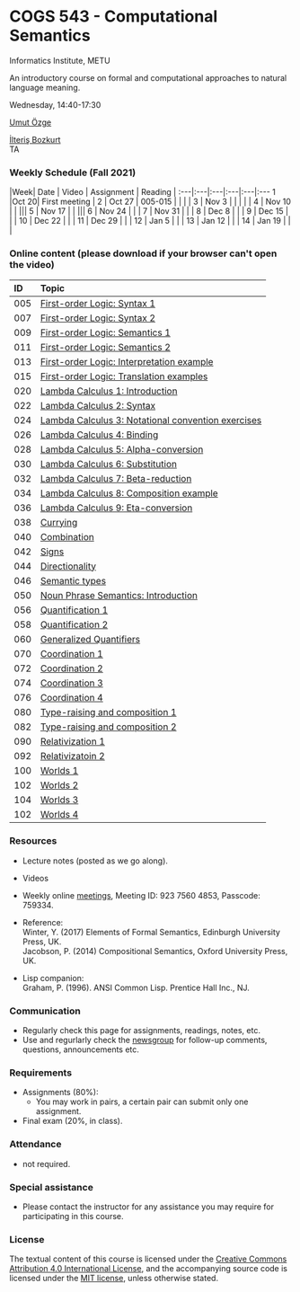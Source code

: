 # COGS 543 - Computational Semantics

Informatics Institute, METU

An introductory course on formal and computational approaches to natural language meaning.

Wednesday, 14:40-17:30

[Umut Özge](https://umutozge.github.io)  

[İlteriş Bozkurt](mailto:ilteris.bozkurt@metu.edu.tr)  
TA

### Weekly Schedule (Fall 2021)

|Week| Date   | Video |  Assignment | Reading |
:---|:---|:---|:---|:---|:---
1   |Oct 20| First meeting  | 
2   | Oct 27 | 005-015 | | | |
3   | Nov 3  | | | | |
4   | Nov 10  |  | |||
5   | Nov 17  |   | |||
6   | Nov 24  |  |   |
7   | Nov 31 |  |                             |
8   | Dec 8 |  |                 | 
9   | Dec 15 |  |                  | 
10  | Dec 22 |  |                 | 
11  | Dec 29 |  |                 | 
12  | Jan 5  |  |                 | 
13  | Jan 12 |  |                 |
14  | Jan 19 | |           | 


### Online content (please download if your browser can't open the video)

|ID| Topic |
:---|:--- |
005|[First-order Logic: Syntax 1](http://lfcs.ii.metu.edu.tr/var/vid/cogs543/005_fol-syntax-1.mp4)
007|[First-order Logic: Syntax 2](http://lfcs.ii.metu.edu.tr/var/vid/cogs543/007_fol-syntax-2.mp4)
009|[First-order Logic: Semantics 1](http://lfcs.ii.metu.edu.tr/var/vid/cogs543/009_fol-semantics-1.mp4)
011|[First-order Logic: Semantics 2](http://lfcs.ii.metu.edu.tr/var/vid/cogs543/011_fol-semantics-2.mp4)
013|[First-order Logic: Interpretation example](http://lfcs.ii.metu.edu.tr/var/vid/cogs543/013_fol-interpretation-example.mp4)
015|[First-order Logic: Translation examples](http://lfcs.ii.metu.edu.tr/var/vid/cogs543/015_fol-translation-examples.mp4)
020|[Lambda Calculus 1: Introduction](http://lfcs.ii.metu.edu.tr/var/vid/cogs543/020_lambda-calculus-1.mp4)
022|[Lambda Calculus 2: Syntax](http://lfcs.ii.metu.edu.tr/var/vid/cogs543/022_lambda-calculus-2.mp4)
024|[Lambda Calculus 3: Notational convention exercises](http://lfcs.ii.metu.edu.tr/var/vid/cogs543/024_lambda-calculus-3.mp4)
026|[Lambda Calculus 4: Binding](http://lfcs.ii.metu.edu.tr/var/vid/cogs543/026_lambda-calculus-4.mp4)
028|[Lambda Calculus 5: Alpha-conversion](http://lfcs.ii.metu.edu.tr/var/vid/cogs543/028_lambda-calculus-5.mp4)
030|[Lambda Calculus 6: Substitution](http://lfcs.ii.metu.edu.tr/var/vid/cogs543/030_lambda-calculus-6.mp4)
032|[Lambda Calculus 7: Beta-reduction](http://lfcs.ii.metu.edu.tr/var/vid/cogs543/032_lambda-calculus-7.mp4)
034|[Lambda Calculus 8: Composition example](http://lfcs.ii.metu.edu.tr/var/vid/cogs543/034_lambda-calculus-8.mp4)
036|[Lambda Calculus 9: Eta-conversion](http://lfcs.ii.metu.edu.tr/var/vid/cogs543/036_lambda-calculus-9.mp4)
038|[Currying](http://lfcs.ii.metu.edu.tr/var/vid/cogs543/038_currying.mp4)
040|[Combination](http://lfcs.ii.metu.edu.tr/var/vid/cogs543/040_combination.mp4)
042|[Signs](http://lfcs.ii.metu.edu.tr/var/vid/cogs543/042_signs.mp4)
044|[Directionality](http://lfcs.ii.metu.edu.tr/var/vid/cogs543/044_directionality.mp4)
046|[Semantic types](http://lfcs.ii.metu.edu.tr/var/vid/cogs543/046_semantic-types.mp4)
050|[Noun Phrase Semantics: Introduction](http://lfcs.ii.metu.edu.tr/var/vid/cogs543/050_noun-phrase-semantics-introduction.mp4)
056|[Quantification 1](http://lfcs.ii.metu.edu.tr/var/vid/cogs543/056_quantification-1.mp4)
058|[Quantification 2](http://lfcs.ii.metu.edu.tr/var/vid/cogs543/058_quantification-2.mp4)
060|[Generalized Quantifiers](http://lfcs.ii.metu.edu.tr/var/vid/cogs543/060_generalized-quantifiers.mp4)
070|[Coordination 1](http://lfcs.ii.metu.edu.tr/var/vid/cogs543/070_coordination-1.mp4)
072|[Coordination 2](http://lfcs.ii.metu.edu.tr/var/vid/cogs543/072_coordination-2.mp4)
074|[Coordination 3](http://lfcs.ii.metu.edu.tr/var/vid/cogs543/074_coordination-3.mp4)
076|[Coordination 4](http://lfcs.ii.metu.edu.tr/var/vid/cogs543/076_coordination-4.mp4)
080|[Type-raising and composition 1](http://lfcs.ii.metu.edu.tr/var/vid/cogs543/080_type-raising-and-composition-1.mp4)
082|[Type-raising and composition 2](http://lfcs.ii.metu.edu.tr/var/vid/cogs543/082_type-raising-and-composition-2.mp4)
090|[Relativization 1](http://lfcs.ii.metu.edu.tr/var/vid/cogs543/090_relativization-1.mp4)
092|[Relativizatoin 2](http://lfcs.ii.metu.edu.tr/var/vid/cogs543/092_relativization-2.mp4)
100|[Worlds 1](http://lfcs.ii.metu.edu.tr/var/vid/cogs543/100_worlds-1.mp4)
102|[Worlds 2](http://lfcs.ii.metu.edu.tr/var/vid/cogs543/102_worlds-2.mp4)
104|[Worlds 3](http://lfcs.ii.metu.edu.tr/var/vid/cogs543/104_worlds-3.mp4)
102|[Worlds 4](http://lfcs.ii.metu.edu.tr/var/vid/cogs543/106_worlds-4.mp4)



### Resources 

* Lecture notes (posted as we go along).
* Videos
* Weekly online [meetings](https://zoom.us/j/92375604853?pwd=S2EyRjNHVUxyRkdFWHpPUjJQbzQwQT09), Meeting ID: 923 7560 4853, Passcode: 759334.

* Reference:  
	Winter, Y. (2017) Elements of Formal Semantics, Edinburgh University Press, UK.   
	Jacobson, P. (2014) Compositional Semantics, Oxford University Press, UK.  

* Lisp companion:  
	Graham, P. (1996). ANSI Common Lisp. Prentice Hall Inc., NJ.

### Communication

* Regularly check this page for assignments, readings, notes, etc.
* Use and regurlarly check the [newsgroup](https://groups.google.com/forum/#!forum/metu-cogs-543-computational-semantics) for follow-up comments, questions, announcements etc.

### Requirements

* Assignments (80%): 
    - You may work in pairs, a certain pair can submit only one assignment.
* Final exam (20%, in class). 

### Attendance

* not required. 

### Special assistance

* Please contact the instructor for any assistance you may require for participating in this course.

### License
The textual content of this course is licensed under the [Creative Commons Attribution 4.0 International License](https://creativecommons.org/licenses/by/4.0/), and the accompanying source code is licensed under the [MIT license](http://opensource.org/licenses/mit-license.php), unless otherwise stated.
